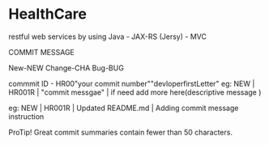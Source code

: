 # HealthCare
restful web services by using Java - JAX-RS (Jersy) - MVC

COMMIT MESSAGE

New-NEW
Change-CHA
Bug-BUG

commmit ID - HR00"your commit number""devloperfirstLetter"
eg: NEW | HR001R | "commit messgae" | if need add more here(descriptive message )

eg: NEW | HR001R | Updated README.md | Adding commit message instruction

ProTip! Great commit summaries contain fewer than 50 characters.

